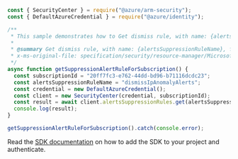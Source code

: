 ```javascript
const { SecurityCenter } = require("@azure/arm-security");
const { DefaultAzureCredential } = require("@azure/identity");

/**
 * This sample demonstrates how to Get dismiss rule, with name: {alertsSuppressionRuleName}, for the given subscription
 *
 * @summary Get dismiss rule, with name: {alertsSuppressionRuleName}, for the given subscription
 * x-ms-original-file: specification/security/resource-manager/Microsoft.Security/preview/2019-01-01-preview/examples/AlertsSuppressionRules/GetAlertsSuppressionRule_example.json
 */
async function getSuppressionAlertRuleForSubscription() {
  const subscriptionId = "20ff7fc3-e762-44dd-bd96-b71116dcdc23";
  const alertsSuppressionRuleName = "dismissIpAnomalyAlerts";
  const credential = new DefaultAzureCredential();
  const client = new SecurityCenter(credential, subscriptionId);
  const result = await client.alertsSuppressionRules.get(alertsSuppressionRuleName);
  console.log(result);
}

getSuppressionAlertRuleForSubscription().catch(console.error);
```

Read the [SDK documentation](https://github.com/Azure/azure-sdk-for-js/blob/%40azure%2Farm-security_5.0.0/sdk/security/arm-security/README.md) on how to add the SDK to your project and authenticate.
